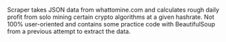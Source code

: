 Scraper takes JSON data from whattomine.com and calculates rough daily profit from
solo mining certain crypto algorithms at a given hashrate. Not 100% user-oriented and contains
some practice code with BeautifulSoup from a previous attempt to extract the data.